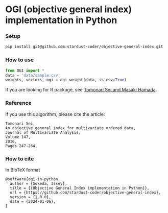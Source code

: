 # OGI (objective general index) implementation in Python


### Setup
```bash
pip install git@github.com:stardust-coder/objective-general-index.git
```


### How to use
```python
from OGI import *
data = 'data/sample.csv'
weights, vectors, ogi = ogi_weight(data, is_csv=True)
```


If you are looking for R package, see [Tomonari Sei and Masaki Hamada](https://cran.r-project.org/package=OGI).

### Reference

If you use this algorithm, please cite the article:

```
Tomonari Sei,
An objective general index for multivariate ordered data,
Journal of Multivariate Analysis,
Volume 147,
2016,
Pages 247-264,
```

### How to cite

In BibTeX format
```
@software{ogi-in-python,
  author = {Sukeda, Issey},
  title = {{Objective General Index implementation in Python}},
  url = {https://github.com/stardust-coder/objective-general-index},
  version = {1.0.0},
  date = {2024-01-06},
}
```
